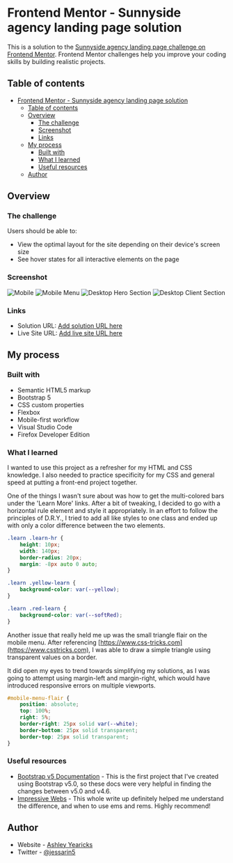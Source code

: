# Frontend Mentor - Sunnyside agency landing page solution

This is a solution to the [Sunnyside agency landing page challenge on Frontend Mentor](https://www.frontendmentor.io/challenges/sunnyside-agency-landing-page-7yVs3B6ef). Frontend Mentor challenges help you improve your coding skills by building realistic projects.

## Table of contents

- [Frontend Mentor - Sunnyside agency landing page solution](#frontend-mentor---sunnyside-agency-landing-page-solution)
  - [Table of contents](#table-of-contents)
  - [Overview](#overview)
    - [The challenge](#the-challenge)
    - [Screenshot](#screenshot)
    - [Links](#links)
  - [My process](#my-process)
    - [Built with](#built-with)
    - [What I learned](#what-i-learned)
    - [Useful resources](#useful-resources)
  - [Author](#author)


## Overview

### The challenge

Users should be able to:

- View the optimal layout for the site depending on their device's screen size
- See hover states for all interactive elements on the page

### Screenshot

![Mobile](./assets/images/screenshots/sunnyside-mobile-screenshot.png)
![Mobile Menu](./assets/images/screenshots/sunnyside-mobile-menu-screenshot.png)
![Desktop Hero Section](./assets/images/screenshots/sunnyside-desktop-hero.png)
![Desktop Client Section](./assets/images/screenshots/sunnyside-desktop-client.png)



### Links

- Solution URL: [Add solution URL here](https://your-solution-url.com)
- Live Site URL: [Add live site URL here](https://your-live-site-url.com)



## My process


### Built with

- Semantic HTML5 markup
- Bootstrap 5
- CSS custom properties
- Flexbox
- Mobile-first workflow
- Visual Studio Code
- Firefox Developer Edition



### What I learned

I wanted to use this project as a refresher for my HTML and CSS knowledge. I also needed to practice specificity for my CSS and general speed at putting a front-end project together.


One of the things I wasn't sure about was how to get the multi-colored bars under the 'Learn More' links. After a bit of tweaking, I decided to go with a horizontal rule element and style it appropriately. In an effort to follow the principles of D.R.Y., I tried to add all like styles to one class and ended up with only a color difference between the two elements.

```css
.learn .learn-hr {
    height: 10px;
    width: 140px;
    border-radius: 20px;
    margin: -8px auto 0 auto;
}

.learn .yellow-learn {
    background-color: var(--yellow);
}

.learn .red-learn {
    background-color: var(--softRed);
}
```


Another issue that really held me up was the small triangle flair on the mobile menu. After referencing [https://www.css-tricks.com](https://www.csstricks.com), I was able to draw a simple triangle using transparent values on a border. 

It did open my eyes to trend towards simplifying my solutions, as I was going to attempt using margin-left and margin-right, which would have introduced responsive errors on multiple viewports.


```css
#mobile-menu-flair {
    position: absolute;
    top: 100%;
    right: 5%;
    border-right: 25px solid var(--white);
    border-bottom: 25px solid transparent;
    border-top: 25px solid transparent;
}
```


### Useful resources

- [Bootstrap v5 Documentation](https://getbootstrap.com/docs/5.0/getting-started/introduction/) - This is the first project that I've created using Bootstrap v5.0, so these docs were very helpful in finding the changes between v5.0 and v4.6.
- [Impressive Webs](https://www.impressivewebs.com/understanding-em-units-css/) - This whole write up definitely helped me understand the difference, and when to use ems and rems. Highly recommend!



## Author

- Website - [Ashley Yearicks](https://yearicks.dev)
- Twitter - [@jessarin5](https://www.twitter.com/jessarin5)
